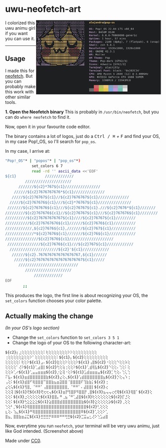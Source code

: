 # uwu-neofetch-art

<img src="https://github.com/blyxyas/uwu-neofetch-art/blob/main/screenshot-term.png?raw=true" alt="terminal preview" align="right" height="240">

I colorized this uwu animu girl
if you want you can use it. 

---

## Usage

I made this for [neofetch](https://github.com/dylanaraps/neofetch). But you can probably make this work with other similar tools.

**1. Open the Neofetch binary**
This is probably in `/usr/bin/neofetch`, but you can do `where neofetch` to find it.

Now, open it in your favourite code editor.

The binary contains a lot of logos, just do a <kbd>Ctrl / ⌘</kbd> *+* <kbd>F</kbd> and find your OS, in my case Pop!_OS, so I'll search for `pop_os`.

In my case, I arrive at:

```bash
"Pop!_OS"* | "popos"* | "pop_os"*)
            set_colors 6 7
            read -rd '' ascii_data <<'EOF'
${c1}             /////////////
         /////////////////////
      ///////${c2}*767${c1}////////////////
    //////${c2}7676767676*${c1}//////////////
   /////${c2}76767${c1}//${c2}7676767${c1}//////////////
  /////${c2}767676${c1}///${c2}*76767${c1}///////////////
 ///////${c2}767676${c1}///${c2}76767${c1}.///${c2}7676*${c1}///////
/////////${c2}767676${c1}//${c2}76767${c1}///${c2}767676${c1}////////
//////////${c2}76767676767${c1}////${c2}76767${c1}/////////
///////////${c2}76767676${c1}//////${c2}7676${c1}//////////
////////////,${c2}7676${c1},///////${c2}767${c1}///////////
/////////////*${c2}7676${c1}///////${c2}76${c1}////////////
///////////////${c2}7676${c1}////////////////////
 ///////////////${c2}7676${c1}///${c2}767${c1}////////////
  //////////////////////${c2}'${c1}////////////
   //////${c2}.7676767676767676767,${c1}//////
    /////${c2}767676767676767676767${c1}/////
      ///////////////////////////
         /////////////////////
             /////////////
EOF
        ;;
```

This produces the logo, the first line is about recognizing your OS, the `set_colors` function chooses your color palette.

## Actually making the change

*(In your OS's logo section)*

* Change the `set_colors` function to `set_colors 3 5 1`
* Change the logo of your OS to the following character-art:

```
${c2}⡆⣐⢕⢕⢕⢕⢕⢕⢕⢕⠅⢗⢕⢕⢕⢕⢕⢕⢕⠕⠕⢕⢕⢕⢕⢕⢕⢕⢕⢕
⢐⢕⢕⢕⢕⢕⣕⢕⢕⠕⠁⢕⢕⢕⢕⢕⢕⢕⢕⠅${c1}⡄${c2}⢕⢕⢕⢕⢕⢕⢕⢕⢕
⢕⢕⢕⢕⢕⠅⢗⢕⠕${c1}⣠⠄${c2}⣗⢕⢕⠕⢕⢕⢕⠕${c1}⢠⣿${c2}⠐⢕⢕⢕⠑⢕⢕⠵⢕
⢕⢕⢕⢕⠁⢜⠕${c1}⢁⣴⣿⡇${c2}⢓⢕⢵⢐⢕⢕⠕${c1}⢁⣾⢿⣧${c2}⠑⢕⢕⠄⢑⢕⠅⢕
⢕⢕⠵⢁⠔${c1}⢁⣤⣤⣶⣶⣶${c2}⡐⣕⢽⠐⢕⠕${c1}⣡⣾⣶⣶⣶⣤${c2}⡁⢓⢕⠄⢑⢅⢑
⠍⣧⠄${c1}⣶⣾⣿⣿⣿⣿⣿⣿⣷${c2}⣔⢕⢄${c1}⢡⣾⣿⣿⣿⣿⣿⣿⣿⣦${c2}⡑⢕⢤⠱⢐
⢠⢕⠅${c1}⣾⣿⠋⢿⣿⣿⣿⠉⣿⣿⣷⣦⣶⣽⣿⣿⠈⣿⣿⣿⣿⠏⢹⣷⣷⡅${c2}⢐
⣔⢕⢥${c1}⢻⣿⡀⠈⠛⠛⠁⢠⣿⣿⣿⣿⣿⣿⣿⣿⡀⠈⠛⠛⠁⠄⣼⣿⣿⡇${c2}⢔
⢕⢕⢽⢸${c1}⢟${c3}⢟⢖⢖⢤${c1}⣶⡟⢻⣿⡿⠻⣿⣿⡟⢀⣿${c3}⣦⢤⢤⢔⢞⢿${c1}⢿⣿⠁${c2}⢕
⢕⢕⠅${c3}⣐⢕⢕⢕⢕⢕${c1}⣿⣿⡄⠛⢀⣦⠈⠛⢁⣼⣿${c3}⢗⢕⢕⢕⢕⢕⢕${c2}⡏⣘⢕
⢕⢕⠅${c3}⢓⣕⣕⣕⣕${c1}⣵⣿⣿⣿⣾⣿⣿⣿⣿⣿⣿⣿⣷${c3}⣕⢕⢕⢕⢕⡵${c2}⢀⢕⢕
⢑⢕⠃⡈${c1}⢿⣿⣿⣿⣿⣿⣿⣿⣿⣿⣿⣿⣿⣿⣿⣿⣿⣿⣿⣿⣿⣿${c2}⢃⢕⢕⢕
⣆⢕⠄⢱⣄${c1}⠛⢿⣿⣿⣿⣿⣿⣿⣿⣿⣿⣿⣿⣿⣿⣿⣿⣿⣿⠿${c2}⢁⢕⢕⠕⢁
⣿⣦⡀⣿⣿⣷⣶⣬⣍${c1}⣛⣛⣛⡛⠿⠿⠿⠛⠛⢛⣛${c2}⣉⣭⣤⣂⢜⠕⢑⣡⣴⣿
```

Now, everytime you run `neofetch`, your terminal will be very uwu animu, just like God intended. (Screenshot above)

Made under [CC0](https://creativecommons.org/share-your-work/public-domain/cc0/).
